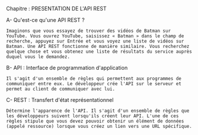 Chapitre : PRESENTATION DE L'API REST

A-  Qu'est-ce qu'une API REST ?
    
    Imaginons que vous essayez de trouver des vidéos de Batman sur YouTube. Vous ouvrez YouTube, saisissez « Batman » dans le champ de recherche, appuyez sur Entrée et vous voyez une liste de vidéos sur Batman. Une API REST fonctionne de manière similaire. Vous recherchez quelque chose et vous obtenez une liste de résultats du service auprès duquel vous le demandez.

B-  API : Interface de programmation d'application

    Il s'agit d'un ensemble de règles qui permettent aux programmes de communiquer entre eux. Le développeur crée l'API sur le serveur et permet au client de communiquer avec lui.

C-  REST : Transfert d'état représentationnel

    Détermine l'apparence de l'API. Il s'agit d'un ensemble de règles que les développeurs suivent lorsqu'ils créent leur API. L'une de ces règles stipule que vous devez pouvoir obtenir un élément de données (appelé ressource) lorsque vous créez un lien vers une URL spécifique.
